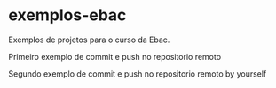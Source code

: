 # exemplos-ebac
Exemplos de projetos para o curso da Ebac.

Primeiro exemplo de commit e push no repositorio remoto

Segundo exemplo de commit e push no repositorio remoto by yourself